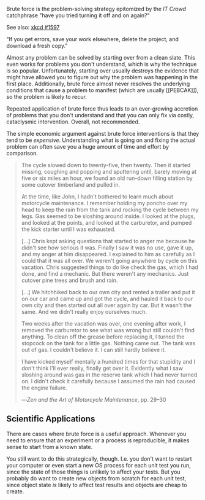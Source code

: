 Brute force is the problem-solving strategy epitomized by the _IT Crowd_ catchphrase "have you tried turning it off and on again?"

See also: [xkcd #1597](https://xkcd.com/1597/)

"If you get errors, save your work elsewhere, delete the project, and download a fresh copy."

Almost any problem can be solved by starting over from a clean slate. This even works for problems you don't understand, which is why the technique is so popular. Unfortunately, starting over usually destroys the evidence that might have allowed you to figure out why the problem was happening in the first place. Additionally, brute force almost never resolves the underlying conditions that cause a problem to manifest (which are usually [[PEBCAK]]), so the problem is likely to recur.

Repeated application of brute force thus leads to an ever-growing accretion of problems that you don't understand and that you can only fix via costly, cataclysmic intervention. Overall, not recommended.

The simple economic argument against brute force interventions is that they tend to be _expensive_. Understanding what is going on and fixing the actual problem can often save you a huge amount of time and effort by comparison.

> The cycle slowed down to twenty-five, then twenty. Then it started missing, coughing and popping and sputtering until, barely moving at five or six miles an hour, we found an old run-down filling station by some cutover timberland and pulled in.
>
> At the time, like John, I hadn't bothered to learn much about motorcycle maintenance. I remember holding my poncho over my head to keep the rain from the tank and rocking the cycle between my legs. Gas seemed to be sloshing around inside. I looked at the plugs, and looked at the points, and looked at the carburetor, and pumped the kick starter until I was exhausted.
>
> [...] Chris kept asking questions that started to anger me because he didn't see how serious it was. Finally I saw it was no use, gave it up, and my anger at him disappeared. I explained to him as carefully as I could that it was all over. We weren't going anywhere by cycle on this vacation. Chris suggested things to do like check the gas, which I had done, and find a mechanic. But there weren't any mechanics. Just cutover pine trees and brush and rain.
>
> [...] We hitchhiked back to our own city and rented a trailer and put it on our car and came up and got the cycle, and hauled it back to our own city and then started out all over again by car. But it wasn't the same. And we didn't really enjoy ourselves much.
>
> Two weeks after the vacation was over, one evening after work, I removed the carburetor to see what was wrong but still couldn't find anything. To clean off the grease before replacing it, I turned the stopcock on the tank for a little gas. Nothing came out. The tank was out of gas. I couldn't believe it. I can still hardly believe it.
>
> I have kicked myself mentally a hundred times for that stupidity and I don't think I'll ever really, finally get over it. Evidently what I saw sloshing around was gas in the reserve tank which I had never turned on. I didn't check it carefully because I assumed the rain had caused the engine failure.
>
> —_Zen and the Art of Motorcycle Maintenance_, pp. 29–30

## Scientific Applications

There are cases where brute force is a useful approach. Whenever you need to ensure that an experiment or a process is reproducible, it makes sense to start from a known state.

You still want to do this strategically, though. I.e. you don't want to restart your computer or even start a new OS process for each unit test you run, since the state of those things is unlikely to affect your tests. But you probably do want to create new objects from scratch for each unit test, since object state _is_ likely to affect test results and objects are cheap to create.